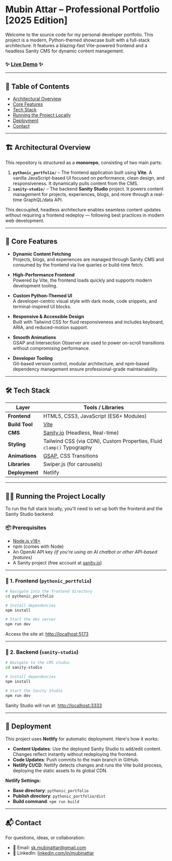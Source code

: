# Mubin Attar – Professional Portfolio [2025 Edition]

Welcome to the source code for my personal developer portfolio. This project is a modern, Python-themed showcase built with a full-stack architecture. It features a blazing-fast Vite-powered frontend and a headless Sanity CMS for dynamic content management.

### ✨ [**Live Demo**](https://mubinattar.netlify.app/) ✨

---

## 📁 Table of Contents

- [Architectural Overview](#architectural-overview)
- [Core Features](#core-features)
- [Tech Stack](#tech-stack)
- [Running the Project Locally](#running-the-project-locally)
- [Deployment](#deployment)
- [Contact](#contact)

---

## 🏗️ Architectural Overview

This repository is structured as a **monorepo**, consisting of two main parts:

1. **`pythonic_portfolio/`** – The frontend application built using **Vite**. A vanilla JavaScript-based UI focused on performance, clean design, and responsiveness. It dynamically pulls content from the CMS.
2. **`sanity-studio/`** – The backend **Sanity Studio** project. It powers content management for projects, experiences, blogs, and more through a real-time GraphQL/data API.

This decoupled, headless architecture enables seamless content updates without requiring a frontend redeploy — following best practices in modern web development.

---

## 🚀 Core Features

- **Dynamic Content Fetching**  
  Projects, blogs, and experiences are managed through Sanity CMS and consumed by the frontend via live queries or build-time fetch.

- **High-Performance Frontend**  
  Powered by Vite, the frontend loads quickly and supports modern development tooling.

- **Custom Python-Themed UI**  
  A developer-centric visual style with dark mode, code snippets, and terminal-inspired UI blocks.

- **Responsive & Accessible Design**  
  Built with Tailwind CSS for fluid responsiveness and includes keyboard, ARIA, and reduced-motion support.

- **Smooth Animations**  
  GSAP and Intersection Observer are used to power on-scroll transitions without compromising performance.

- **Developer Tooling**  
  Git-based version control, modular architecture, and npm-based dependency management ensure professional-grade maintainability.

---

## 🛠️ Tech Stack

| Layer         | Tools / Libraries                                                              |
|--------------|----------------------------------------------------------------------------------|
| **Frontend**  | HTML5, CSS3, JavaScript (ES6+ Modules)                                          |
| **Build Tool**| [Vite](https://vitejs.dev/)                                                     |
| **CMS**       | [Sanity.io](https://www.sanity.io/) (Headless, Real-time)                       |
| **Styling**   | Tailwind CSS (via CDN), Custom Properties, Fluid `clamp()` Typography           |
| **Animations**| [GSAP](https://greensock.com/gsap/), CSS Transitions                            |
| **Libraries** | Swiper.js (for carousels)                                                       |
| **Deployment**| Netlify                                                                         |

---

## 🧑‍💻 Running the Project Locally

To run the full stack locally, you'll need to set up both the frontend and the Sanity Studio backend.

### 📦 Prerequisites

- [Node.js v18+](https://nodejs.org/en/)
- npm (comes with Node)
- An OpenAI API key *(if you're using an AI chatbot or other API-based features)*
- A Sanity project (free account at [sanity.io](https://www.sanity.io/))

---

### 🔹 1. Frontend (`pythonic_portfolio`)

```bash
# Navigate into the frontend directory
cd pythonic_portfolio

# Install dependencies
npm install

# Start the dev server
npm run dev
```

Access the site at: [http://localhost:5173](http://localhost:5173)

---

### 🔹 2. Backend (`sanity-studio`)

```bash
# Navigate to the CMS studio
cd sanity-studio

# Install dependencies
npm install

# Start the Sanity Studio
npm run dev
```

Sanity Studio will run at: [http://localhost:3333](http://localhost:3333)

---

## 🚚 Deployment

This project uses **Netlify** for automatic deployment. Here's how it works:

- **Content Updates**: Use the deployed Sanity Studio to add/edit content. Changes reflect instantly without redeploying the frontend.
- **Code Updates**: Push commits to the main branch in GitHub.
- **Netlify CI/CD**: Netlify detects changes and runs the Vite build process, deploying the static assets to its global CDN.

**Netlify Settings:**
- **Base directory**: `pythonic_portfolio`
- **Publish directory**: `pythonic_portfolio/dist`
- **Build command**: `npm run build`

---

## 📬 Contact

For questions, ideas, or collaboration:

- 📧 Email: [sk.mubinattar@gmail.com](mailto:sk.mubinattar@gmail.com)  
- 💼 LinkedIn: [linkedin.com/in/mubinattar](https://www.linkedin.com/in/mubinattar)